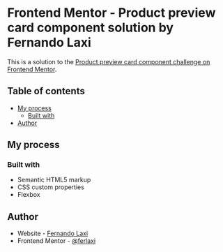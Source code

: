 # Frontend Mentor - Product preview card component solution by Fernando Laxi

This is a solution to the [Product preview card component challenge on Frontend Mentor](https://www.frontendmentor.io/challenges/product-preview-card-component-GO7UmttRfa).

## Table of contents

- [My process](#my-process)
  - [Built with](#built-with)
- [Author](#author)

## My process

### Built with

- Semantic HTML5 markup
- CSS custom properties
- Flexbox

## Author

- Website - [Fernando Laxi](https://www.your-site.com)
- Frontend Mentor - [@ferlaxi](https://www.frontendmentor.io/profile/ferlaxi)
